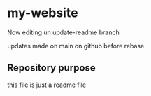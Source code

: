 # my-website


Now editing un update-readme branch


updates made on main on github before rebase
## Repository purpose

this file is just a readme file

